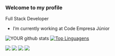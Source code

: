 ### Welcome to my profile
Full Stack Developer
- I’m currently working at Code Empresa Júnior

![YOUR github stats](https://github-readme-stats.vercel.app/api?username=fredericodgv&theme=cobalt&layout=compact)
[![Top Linguagens](https://github-readme-stats.vercel.app/api/top-langs/?username=fredericodgv&theme=cobalt&layout=compact)](https://github.com/anuraghazra/github-readme-stats)

[<img src="https://img.shields.io/badge/twitter-%231DA1F2.svg?&style=for-the-badge&logo=twitter&logoColor=white" />](https://twitter.com/fredericodgv)
[<img src="https://img.shields.io/badge/linkedin-%230077B5.svg?&style=for-the-badge&logo=linkedin&logoColor=white" />](https://www.linkedin.com/in/frederico-dôndici-gama-vieira-3590b0237/)
[<img src = "https://img.shields.io/badge/instagram-%23E4405F.svg?&style=for-the-badge&logo=instagram&logoColor=white">](https://www.instagram.com/fredericodgv/)
[<img src = "https://img.shields.io/badge/facebook-%231877F2.svg?&style=for-the-badge&logo=facebook&logoColor=white">](https://www.facebook.com/fredericodgv)
